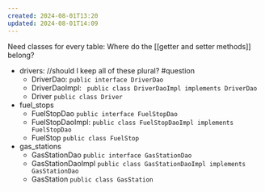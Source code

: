 ```yaml
---
created: 2024-08-01T13:20
updated: 2024-08-01T14:09
---
```

Need classes for every table:
Where do the [[getter and setter methods]] belong?
- drivers: //should I keep all of these plural? #question
	- DriverDao: `public interface DriverDao`
	- DriverDaoImpl: ` public class DriverDaoImpl implements DriverDao`
	- Driver `public class Driver`
- fuel_stops
	- FuelStopDao `public interface FuelStopDao`
	- FuelStopDaoImpl: `public class FuelStopDaoImpl implements FuelStopDao`
	- FuelStop `public class FuelStop`
- gas_stations
	- GasStationDao `public interface GasStationDao`
	- GasStationDaoImpl `public class GasStationDaoImpl implements GasStationDao`
	- GasStation `public class GasStation`

